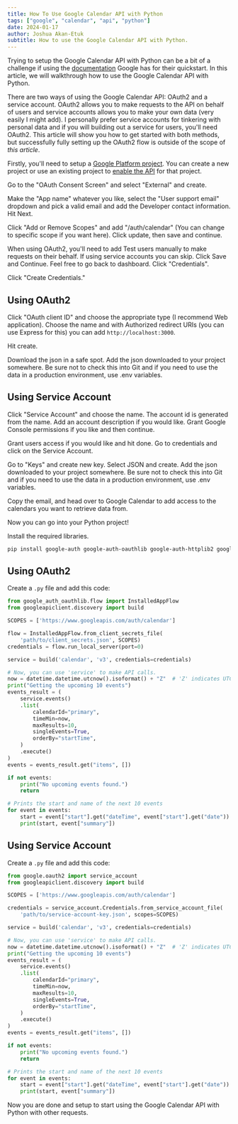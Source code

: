 ```yaml
---
title: How To Use Google Calendar API with Python
tags: ["google", "calendar", "api", "python"]
date: 2024-01-17
author: Joshua Akan-Etuk
subtitle: How to use the Google Calendar API with Python.
---
```


Trying to setup the Google Calendar API with Python can be a bit of a challenge if using the [documentation](https://developers.google.com/calendar/api/quickstart/python) Google has for their quickstart. In this article, we will walkthrough how to use the Google Calendar API with Python.

There are two ways of using the Google Calendar API: OAuth2 and a service account. OAuth2 allows you to make requests to the API on behalf of users and service accounts allows you to make your own data (very easily I might add). I personally prefer service accounts for tinkering with personal data and if you will building out a service for users, you'll need OAuth2. This article will show you how to get started with both methods, but successfully fully setting up the OAuth2 flow is outside of the scope of _this article_.

Firstly, you'll need to setup a [Google Platform project](https://console.cloud.google.com/). You can create a new project or use an existing project to [enable the API](https://console.cloud.google.com/flows/enableapi?apiid=calendar-json.googleapis.com) for that project.

Go to the "OAuth Consent Screen" and select "External" and create.

Make the "App name" whatever you like, select the "User support email" dropdown and pick a valid email and add the Developer contact information. Hit Next.

Click "Add or Remove Scopes" and add "/auth/calendar" (You can change to specific scope if you want here). Click update, then save and continue.

When using OAuth2, you'll need to add Test users manually to make requests on their behalf. If using service accounts you can skip. Click Save and Continue. Feel free to go back to dashboard. Click "Credentials".

Click "Create Credentials."

## Using OAuth2

Click "OAuth client ID" and choose the appropriate type (I recommend Web application). Choose the name and with Authorized redirect URIs (you can use Express for this) you can add `http://localhost:3000`.

Hit create. 

Download the json in a safe spot. Add the json downloaded to your project somewhere. Be sure not to check this into Git and if you need to use the data in a production environment, use .env variables.

## Using Service Account

Click "Service Account" and choose the name. The account id is generated from the name. Add an account description if you would like. Grant Google Console permissions if you like and then continue.

Grant users access if you would like and hit done. Go to credentials and click on the Service Account. 

Go to "Keys" and create new key. Select JSON and create. Add the json downloaded to your project somewhere. Be sure not to check this into Git and if you need to use the data in a production environment, use .env variables.

Copy the email, and head over to Google Calendar to add access to the calendars you want to retrieve data from.

Now you can go into your Python project!

Install the required libraries.

```bash
pip install google-auth google-auth-oauthlib google-auth-httplib2 google-api-python-client
```

## Using OAuth2

Create a `.py` file and add this code:

```python
from google_auth_oauthlib.flow import InstalledAppFlow
from googleapiclient.discovery import build

SCOPES = ['https://www.googleapis.com/auth/calendar']

flow = InstalledAppFlow.from_client_secrets_file(
    'path/to/client_secrets.json', SCOPES)
credentials = flow.run_local_server(port=0)

service = build('calendar', 'v3', credentials=credentials)

# Now, you can use 'service' to make API calls.
now = datetime.datetime.utcnow().isoformat() + "Z"  # 'Z' indicates UTC time
print("Getting the upcoming 10 events")
events_result = (
    service.events()
    .list(
        calendarId="primary",
        timeMin=now,
        maxResults=10,
        singleEvents=True,
        orderBy="startTime",
    )
    .execute()
)
events = events_result.get("items", [])

if not events:
    print("No upcoming events found.")
    return

# Prints the start and name of the next 10 events
for event in events:
    start = event["start"].get("dateTime", event["start"].get("date"))
    print(start, event["summary"])

```

## Using Service Account

Create a `.py` file and add this code:

```python
from google.oauth2 import service_account
from googleapiclient.discovery import build

SCOPES = ['https://www.googleapis.com/auth/calendar']

credentials = service_account.Credentials.from_service_account_file(
    'path/to/service-account-key.json', scopes=SCOPES)

service = build('calendar', 'v3', credentials=credentials)

# Now, you can use 'service' to make API calls.
now = datetime.datetime.utcnow().isoformat() + "Z"  # 'Z' indicates UTC time
print("Getting the upcoming 10 events")
events_result = (
    service.events()
    .list(
        calendarId="primary",
        timeMin=now,
        maxResults=10,
        singleEvents=True,
        orderBy="startTime",
    )
    .execute()
)
events = events_result.get("items", [])

if not events:
    print("No upcoming events found.")
    return

# Prints the start and name of the next 10 events
for event in events:
    start = event["start"].get("dateTime", event["start"].get("date"))
    print(start, event["summary"])


```

Now you are done and setup to start using the Google Calendar API with Python with other requests.
